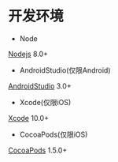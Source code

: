 # 开发环境

- Node

[Nodejs](https://nodejs.org/zh-cn/) 8.0+

- AndroidStudio(仅限Android)

[AndroidStudio](https://developer.android.com/studio/) 3.0+

- Xcode(仅限iOS)

[Xcode](https://itunes.apple.com/us/app/xcode/id497799835?mt=12) 10.0+

- CocoaPods(仅限iOS)

[CocoaPods](https://cocoapods.org/) 1.5.0+

